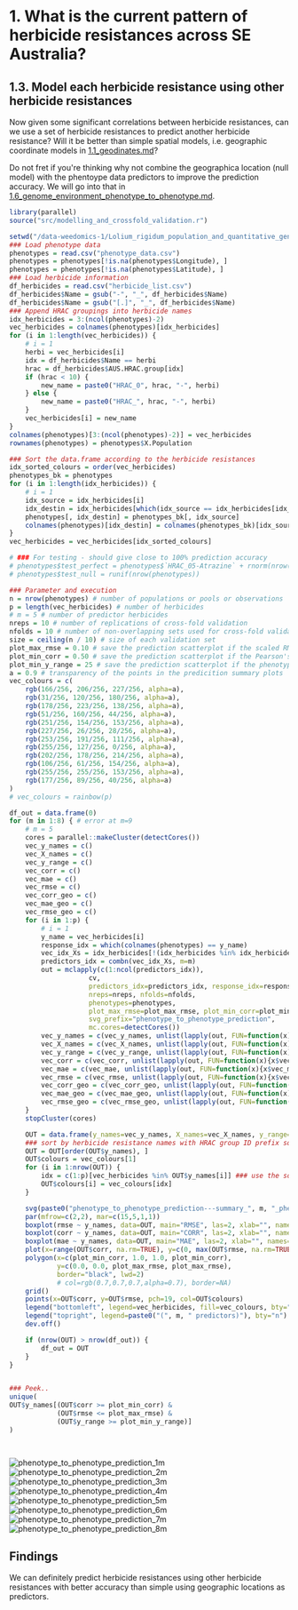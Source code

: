 # 1. What is the current pattern of herbicide resistances across SE Australia?

## 1.3. Model each herbicide resistance using other herbicide resistances

Now given some significant correlations between herbicide resistances, can we use a set of herbicide resistances to predict another herbicide resistance? Will it be better than simple spatial models, i.e. geographic coordinate models in [1.1_geodinates.md](1.1_geodinates.md)?

Do not fret if you're thinking why not combine the geographica location (null model) with the phentoype data predictors to improve the prediction accuracy. We will go into that in [1.6_genome_environment_phenotype_to_phenotype.md](1.6_genome_environment_phenotype_to_phenotype.md).

```R
library(parallel)
source("src/modelling_and_crossfold_validation.r")

setwd("/data-weedomics-1/Lolium_rigidum_population_and_quantitative_genetics/res")
### Load phenotype data
phenotypes = read.csv("phenotype_data.csv")
phenotypes = phenotypes[!is.na(phenotypes$Longitude), ]
phenotypes = phenotypes[!is.na(phenotypes$Latitude), ]
### Load herbicide information
df_herbicides = read.csv("herbicide_list.csv")
df_herbicides$Name = gsub("-", "_", df_herbicides$Name)
df_herbicides$Name = gsub("[.]", "_", df_herbicides$Name)
### Append HRAC groupings into herbicide names
idx_herbicides = 3:(ncol(phenotypes)-2)
vec_herbicides = colnames(phenotypes)[idx_herbicides]
for (i in 1:length(vec_herbicides)) {
    # i = 1
    herbi = vec_herbicides[i]
    idx = df_herbicides$Name == herbi
    hrac = df_herbicides$AUS.HRAC.group[idx]
    if (hrac < 10) {
        new_name = paste0("HRAC_0", hrac, "-", herbi)
    } else {
        new_name = paste0("HRAC_", hrac, "-", herbi)
    }
    vec_herbicides[i] = new_name
}
colnames(phenotypes)[3:(ncol(phenotypes)-2)] = vec_herbicides
rownames(phenotypes) = phenotypes$X.Population

### Sort the data.frame according to the herbicide resistances
idx_sorted_colours = order(vec_herbicides)
phenotypes_bk = phenotypes
for (i in 1:length(idx_herbicides)) {
    # i = 1
    idx_source = idx_herbicides[i]
    idx_destin = idx_herbicides[which(idx_source == idx_herbicides[idx_sorted_colours])]
    phenotypes[, idx_destin] = phenotypes_bk[, idx_source]
    colnames(phenotypes)[idx_destin] = colnames(phenotypes_bk)[idx_source]
}
vec_herbicides = vec_herbicides[idx_sorted_colours]

# ### For testing - should give close to 100% prediction accuracy
# phenotypes$test_perfect = phenotypes$`HRAC_05-Atrazine` + rnorm(nrow(phenotypes))
# phenotypes$test_null = runif(nrow(phenotypes))

### Parameter and execution
n = nrow(phenotypes) # number of populations or pools or observations
p = length(vec_herbicides) # number of herbicides
# m = 5 # number of predictor herbicides
nreps = 10 # number of replications of cross-fold validation
nfolds = 10 # number of non-overlapping sets used for cross-fold validation
size = ceiling(n / 10) # size of each validation set
plot_max_rmse = 0.10 # save the prediction scatterplot if the scaled RMSE is less than or equal to this value
plot_min_corr = 0.50 # save the prediction scatterplot if the Pearson's correaltion is greater than or equal to this value
plot_min_y_range = 25 # save the prediction scatterplot if the phenotype we're trying to predict has a good range, i.e. ranges by at least 50% resistance between minimum and maximum resistance levels
a = 0.9 # transparency of the points in the predicition summary plots
vec_colours = c(
    rgb(166/256, 206/256, 227/256, alpha=a),
    rgb(31/256, 120/256, 180/256, alpha=a),
    rgb(178/256, 223/256, 138/256, alpha=a),
    rgb(51/256, 160/256, 44/256, alpha=a),
    rgb(251/256, 154/256, 153/256, alpha=a),
    rgb(227/256, 26/256, 28/256, alpha=a),
    rgb(253/256, 191/256, 111/256, alpha=a),
    rgb(255/256, 127/256, 0/256, alpha=a),
    rgb(202/256, 178/256, 214/256, alpha=a),
    rgb(106/256, 61/256, 154/256, alpha=a),
    rgb(255/256, 255/256, 153/256, alpha=a),
    rgb(177/256, 89/256, 40/256, alpha=a)
)
# vec_colours = rainbow(p)

df_out = data.frame(0)
for (m in 1:8) { # error at m=9
    # m = 5
    cores = parallel::makeCluster(detectCores())
    vec_y_names = c()
    vec_X_names = c()
    vec_y_range = c()
    vec_corr = c()
    vec_mae = c()
    vec_rmse = c()
    vec_corr_geo = c()
    vec_mae_geo = c()
    vec_rmse_geo = c()
    for (i in 1:p) {
        # i = 1
        y_name = vec_herbicides[i]
        response_idx = which(colnames(phenotypes) == y_name)
        vec_idx_Xs = idx_herbicides[!(idx_herbicides %in% idx_herbicides[i])] ### Exclude the herbicide resistance we're trying to predict
        predictors_idx = combn(vec_idx_Xs, m=m)
        out = mclapply(c(1:ncol(predictors_idx)),
                    cv,
                    predictors_idx=predictors_idx, response_idx=response_idx,
                    nreps=nreps, nfolds=nfolds,
                    phenotypes=phenotypes,
                    plot_max_rmse=plot_max_rmse, plot_min_corr=plot_min_corr, plot_min_y_range=plot_min_y_range,
                    svg_prefix="phenotype_to_phenotype_prediction",
                    mc.cores=detectCores())
        vec_y_names = c(vec_y_names, unlist(lapply(out, FUN=function(x){x$vec_y_names})))
        vec_X_names = c(vec_X_names, unlist(lapply(out, FUN=function(x){x$vec_X_names})))
        vec_y_range = c(vec_y_range, unlist(lapply(out, FUN=function(x){x$vec_y_range})))
        vec_corr = c(vec_corr, unlist(lapply(out, FUN=function(x){x$vec_corr})))
        vec_mae = c(vec_mae, unlist(lapply(out, FUN=function(x){x$vec_mae})))
        vec_rmse = c(vec_rmse, unlist(lapply(out, FUN=function(x){x$vec_rmse})))
        vec_corr_geo = c(vec_corr_geo, unlist(lapply(out, FUN=function(x){x$vec_corr_geo})))
        vec_mae_geo = c(vec_mae_geo, unlist(lapply(out, FUN=function(x){x$vec_mae_geo})))
        vec_rmse_geo = c(vec_rmse_geo, unlist(lapply(out, FUN=function(x){x$vec_rmse_geo})))
    }
    stopCluster(cores)

    OUT = data.frame(y_names=vec_y_names, X_names=vec_X_names, y_range=vec_y_range, corr=vec_corr, mae=vec_mae, rmse=vec_rmse, corr_geo=vec_corr_geo, mae_geo=vec_mae_geo, rmse_geo=vec_rmse_geo)
    ### sort by herbicide resistance names with HRAC group ID prefix so the labels are more informative
    OUT = OUT[order(OUT$y_names), ]
    OUT$colours = vec_colours[1]
    for (i in 1:nrow(OUT)) {
        idx = c(1:p)[vec_herbicides %in% OUT$y_names[i]] ### use the sorted the herbicide resistance names
        OUT$colours[i] = vec_colours[idx]
    }

    svg(paste0("phenotype_to_phenotype_prediction---summary_", m, "_phenotype_predictors.svg"), width=20, height=20)
    par(mfrow=c(2,2), mar=c(15,5,1,1))
    boxplot(rmse ~ y_names, data=OUT, main="RMSE", las=2, xlab="", names=gsub("-", "\n", unique(OUT$y_names)), col=vec_colours)
    boxplot(corr ~ y_names, data=OUT, main="CORR", las=2, xlab="", names=gsub("-", "\n", unique(OUT$y_names)), col=vec_colours)
    boxplot(mae ~ y_names, data=OUT, main="MAE", las=2, xlab="", names=gsub("-", "\n", unique(OUT$y_names)), col=vec_colours)
    plot(x=range(OUT$corr, na.rm=TRUE), y=c(0, max(OUT$rmse, na.rm=TRUE)), xlab="CORR", ylab="RMSE", type="n")
    polygon(x=c(plot_min_corr, 1.0, 1.0, plot_min_corr),
            y=c(0.0, 0.0, plot_max_rmse, plot_max_rmse),
            border="black", lwd=2)
            # col=rgb(0.7,0.7,0.7,alpha=0.7), border=NA)
    grid()
    points(x=OUT$corr, y=OUT$rmse, pch=19, col=OUT$colours)
    legend("bottomleft", legend=vec_herbicides, fill=vec_colours, bty="n")
    legend("topright", legend=paste0("(", m, " predictors)"), bty="n")
    dev.off()

    if (nrow(OUT) > nrow(df_out)) {
        df_out = OUT
    }
}


### Peek..
unique(
OUT$y_names[(OUT$corr >= plot_min_corr) & 
            (OUT$rmse <= plot_max_rmse) & 
            (OUT$y_range >= plot_min_y_range)]
)




```

![phenotype_to_phenotype_prediction_1m](../res/phenotype_to_phenotype_prediction---summary_1_phenotype_predictors.svg)
![phenotype_to_phenotype_prediction_2m](../res/phenotype_to_phenotype_prediction---summary_2_phenotype_predictors.svg)
![phenotype_to_phenotype_prediction_3m](../res/phenotype_to_phenotype_prediction---summary_3_phenotype_predictors.svg)
![phenotype_to_phenotype_prediction_4m](../res/phenotype_to_phenotype_prediction---summary_4_phenotype_predictors.svg)
![phenotype_to_phenotype_prediction_5m](../res/phenotype_to_phenotype_prediction---summary_5_phenotype_predictors.svg)
![phenotype_to_phenotype_prediction_6m](../res/phenotype_to_phenotype_prediction---summary_6_phenotype_predictors.svg)
![phenotype_to_phenotype_prediction_7m](../res/phenotype_to_phenotype_prediction---summary_7_phenotype_predictors.svg)
![phenotype_to_phenotype_prediction_8m](../res/phenotype_to_phenotype_prediction---summary_8_phenotype_predictors.svg)

## Findings

We can definitely predict herbicide resistances using other herbicide resistances with better accuracy than simple using geographic locations as predictors.
